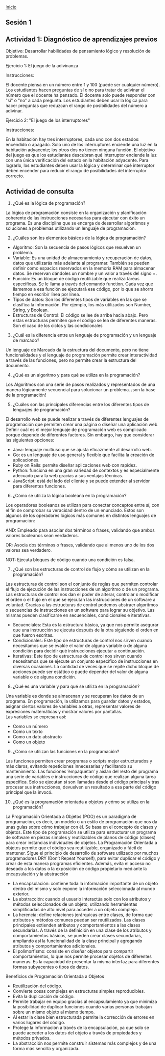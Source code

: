 <!-- No borrar o modificar -->
[Inicio](./index.md)

## Sesión 1 


<!-- Su documentación aquí -->

## Actividad 1: Diagnóstico de aprendizajes previos

Objetivo: Desarrollar habilidades de pensamiento lógico y resolución de problemas.

Ejercicio 1: El juego de la adivinanza

Instrucciones:

El docente piensa en un número entre 1 y 100 (puede ser cualquier número).
Los estudiantes hacen preguntas de sí o no para tratar de adivinar el número que el docente ha pensado.
El docente solo puede responder con "sí" o "no" a cada pregunta.
Los estudiantes deben usar la lógica para hacer preguntas que reduzcan el rango de posibilidades del número a adivinar.

Ejercicio 2: "El juego de los interruptores"

Instrucciones:

En la habitación hay tres interruptores, cada uno con dos estados: encendido o apagado.
Solo uno de los interruptores enciende una luz en la habitación adyacente; los otros dos no tienen ninguna función.
El objetivo del juego es que los estudiantes descubran qué interruptor enciende la luz con una única verificación del estado en la habitación adyacente.
Para lograrlo, los estudiantes deben usar la lógica y determinar qué interruptor deben encender para reducir el rango de posibilidades del interruptor correcto.

## Actividad de consulta

1.	¿Qué es la lógica de programación?

La lógica de programación consiste en la organización y planificación coherente de las instrucciones necesarias para ejecutar con éxito un programa.
Es una disciplina que se encarga de desarrollar algoritmos y soluciones a problemas utilizando un lenguaje de programación. 

2.	¿Cuáles son los elementos básicos de la lógica de programación?

-	Algoritmo: Son la secuencia de pasos lógicos que resuelven un problema. 
-	Variable: Es una unidad de almacenamiento y recuperación de datos, datos que utilizarás más adelante al programar. También se pueden definir como espacios reservados en la memoria RAM para almacenar datos. Se reservan dándoles un nombre y un valor a través del signo =. 
-	Función: Es un bloque de código reutilizable que realiza tareas específicas. Se le llama a través del comando function. Cada vez que llamemos a esa función se ejecutará ese código, por lo que se ahorra tiempo en escribir línea por línea.
-	Tipos de datos: Son los diferentes tipos de variables en las que se clasifica la información. Por ejemplo, los más utilizados son Number, String, y Boolean.
-	Estructuras de Control: El código se lee de arriba hacia abajo. Pero estas estructuras permiten que el código se lea de diferentes maneras. Son el caso de los ciclos y las condicionales

3.	¿Cuál es la diferencia entre un lenguaje de programación y un lenguaje de marcado?

Un lenguaje de Marcado da la estructura del documento, pero no tiene funcionalidades y el lenguaje de programación permite crear interactividad a través de las funciones, pero no permite crear la estructura del documento.

4.	¿Qué es un algoritmo y para qué se utiliza en la programación?

Los Algoritmos son una serie de pasos realizados y representados de una manera lógicamente secuencial para solucionar un problema. ¡son la base de la programación! 

5.	¿Cuáles son las principales diferencias entre los diferentes tipos de lenguajes de programación?

El desarrollo web se puede realizar a través de diferentes lenguajes de programación que permiten crear una página o diseñar una aplicación web. Definir cuál es el mejor lenguaje de programación web es complicado porque depende de diferentes factores.  Sin embargo, hay que considerar las siguientes opciones: 
-	Java: lenguaje multiuso que se ajusta eficazmente al desarrollo web. 
-	Go: es un lenguaje de uso general y flexible que facilita la creación de aplicaciones. 
-	Ruby on Rails: permite diseñar aplicaciones web con rapidez. 
-	Python: funciona en una gran variedad de contextos y es especialmente adecuado para la web gracias a sus ventajas técnicas. 
-	JavaScript: está del lado del cliente y se puede extender al servidor para diferentes funciones.

6.	¿Cómo se utiliza la lógica booleana en la programación?

Los operadores booleanos se utilizan para conectar conceptos entre sí, con el fin de comprobar su veracidad dentro de un enunciado.
Estos son algunos de los operadores lógicos más comunes en distintos lenguajes de programación:

AND: Empleado para asociar dos términos o frases, validando que ambos valores booleanos sean verdaderos.

OR: Asocia dos términos o frases, validando que al menos uno de los dos valores sea verdadero.

NOT: Ejecuta bloques de código cuando una condición es falsa.

7.	¿Qué son las estructuras de control de flujo y cómo se utilizan en la programación?

Las estructuras de control son el conjunto de reglas que permiten controlar el flujo de ejecución de las instrucciones de un algoritmo o de un programa.
Las estructuras de control nos dan el poder de alterar, controlar o modificar el orden o el flujo en el que se ejecutan las instrucciones de un software a voluntad. Gracias a las estructuras de control podemos abstraer algoritmos o secuencias de instrucciones en un software para lograr su objetivo. 
Las mismas pueden clasificarse en secuenciales, condicionales e iterativas.
-	Secuenciales: Esta es la estructura básica, ya que nos permite asegurar que una instrucción se ejecuta después de la otra siguiendo el orden en que fueron escritas.
-	Condicionales: Este tipo de estructuras de control nos sirven cuando necesitamos que se evalúe el valor de alguna variable o de alguna condición para decidir qué instrucciones ejecutar a continuación.
-	Iterativas: Este tipo de estructuras de control nos sirven cuando necesitamos que se ejecute un conjunto específico de instrucciones en diversas ocasiones. La cantidad de veces que se repite dicho bloque de acciones puede ser estático o puede depender del valor de alguna variable o de alguna condición.

8.	¿Qué es una variable y para qué se utiliza en la programación?

Una variable es donde se almacenan y se recuperan los datos de un programa. En programación, la utilizamos para guardar datos y estados, asignar ciertos valores de variables a otras, representar valores de expresiones matemáticas y mostrar valores por pantallas.  
Las variables se expresan así: 
-	Como un número
-	Como un texto 
-	Como un dato abstracto 
-	Como un objeto

9.	¿Cómo se utilizan las funciones en la programación?

Las funciones permiten crear programas o scripts mejor estructurados y más claros, evitando repeticiones innecesarias y facilitando su mantenimiento.
Las funciones ’empaquetan’ y aislan del resto del programa una serie de variables e instrucciones de código que realizan alguna tarea específica. Solo se ejecutan si son llamadas desde el código principal y tras procesar sus instrucciones, devuelven un resultado a esa parte del código principal que la invocó.

10.	¿Qué es la programación orientada a objetos y cómo se utiliza en la programación?

La Programación Orientada a Objetos (POO) es un paradigma de programación, es decir, un modelo o un estilo de programación que nos da unas guías sobre cómo trabajar con él. Se basa en el concepto de clases y objetos. Este tipo de programación se utiliza para estructurar un programa de software en piezas simples y reutilizables de planos de código (clases) para crear instancias individuales de objetos.
La Programación Orientada a objetos permite que el código sea reutilizable, organizado y fácil de mantener. Sigue el principio de desarrollo de software utilizado por muchos programadores DRY (Don’t Repeat Yourself), para evitar duplicar el código y crear de esta manera programas eficientes. Además, evita el acceso no deseado a los datos o la exposición de código propietario mediante la encapsulación y la abstracción
-	La encapsulación: contiene toda la información importante de un objeto dentro del mismo y solo expone la información seleccionada al mundo exterior. 
-	La abstracción: cuando el usuario interactúa solo con los atributos y métodos seleccionados de un objeto, utilizando herramientas simplificadas de alto nivel para acceder a un objeto complejo.
-	La herencia: define relaciones jerárquicas entre clases, de forma que atributos y métodos comunes puedan ser reutilizados. Las clases principales extienden atributos y comportamientos a las clases secundarias. A través de la definición en una clase de los atributos y comportamientos básicos, se pueden crear clases secundarias, ampliando así la funcionalidad de la clase principal y agregando atributos y comportamientos adicionales.
-	El polimorfismo: consiste en diseñar objetos para compartir comportamientos, lo que nos permite procesar objetos de diferentes maneras. Es la capacidad de presentar la misma interfaz para diferentes formas subyacentes o tipos de datos. 

Beneficios de Programación Orientada a Objetos

-	Reutilización del código.
-	Convierte cosas complejas en estructuras simples reproducibles.
-	Evita la duplicación de código.
-	Permite trabajar en equipo gracias al encapsulamiento ya que minimiza la posibilidad de duplicar funciones cuando varias personas trabajan sobre un mismo objeto al mismo tiempo.
-	Al estar la clase bien estructurada permite la corrección de errores en varios lugares del código.
-	Protege la información a través de la encapsulación, ya que solo se puede acceder a los datos del objeto a través de propiedades y métodos privados.
-	La abstracción nos permite construir sistemas más complejos y de una forma más sencilla y organizada.




